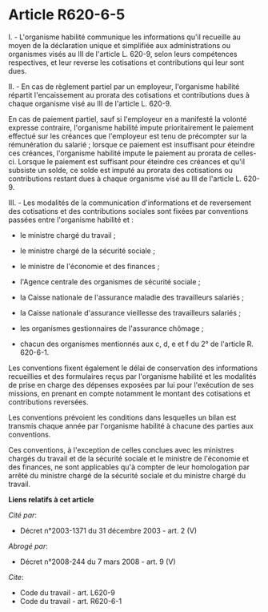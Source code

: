 # Article R620-6-5

I. - L'organisme habilité communique les informations qu'il recueille au moyen de la déclaration unique et simplifiée aux
administrations ou organismes visés au III de l'article L. 620-9, selon leurs compétences respectives, et leur reverse les
cotisations et contributions qui leur sont dues.

II. - En cas de règlement partiel par un employeur, l'organisme habilité répartit l'encaissement au prorata des cotisations
et contributions dues à chaque organisme visé au III de l'article L. 620-9.

En cas de paiement partiel, sauf si l'employeur en a manifesté la volonté expresse contraire, l'organisme habilité impute
prioritairement le paiement effectué sur les créances que l'employeur est tenu de précompter sur la rémunération du salarié ;
lorsque ce paiement est insuffisant pour éteindre ces créances, l'organisme habilité impute le paiement au prorata de celles-
ci. Lorsque le paiement est suffisant pour éteindre ces créances et qu'il subsiste un solde, ce solde est imputé au prorata
des cotisations ou contributions restant dues à chaque organisme visé au III de l'article L. 620-9.

III. - Les modalités de la communication d'informations et de reversement des cotisations et des contributions sociales sont
fixées par conventions passées entre l'organisme habilité et :

- le ministre chargé du travail ;

- le ministre chargé de la sécurité sociale ;

- le ministre de l'économie et des finances ;

- l'Agence centrale des organismes de sécurité sociale ;

- la Caisse nationale de l'assurance maladie des travailleurs salariés ;

- la Caisse nationale d'assurance vieillesse des travailleurs salariés ;

- les organismes gestionnaires de l'assurance chômage ;

- chacun des organismes mentionnés aux c, d, e et f du 2° de l'article R. 620-6-1.

Les conventions fixent également le délai de conservation des informations recueillies et des formulaires reçus par
l'organisme habilité et les modalités de prise en charge des dépenses exposées par lui pour l'exécution de ses missions, en
prenant en compte notamment le montant des cotisations et contributions reversées.

Les conventions prévoient les conditions dans lesquelles un bilan est transmis chaque année par l'organisme habilité à
chacune des parties aux conventions.

Ces conventions, à l'exception de celles conclues avec les ministres chargés du travail et de la sécurité sociale et le
ministre de l'économie et des finances, ne sont applicables qu'à compter de leur homologation par arrêté du ministre chargé
de la sécurité sociale et du ministre chargé du travail.

**Liens relatifs à cet article**

_Cité par_:

  - Décret n°2003-1371 du 31 décembre 2003 - art. 2 (V)

_Abrogé par_:

  - Décret n°2008-244 du 7 mars 2008 - art. 9 (V)

_Cite_:

  - Code du travail - art. L620-9
  - Code du travail - art. R620-6-1
